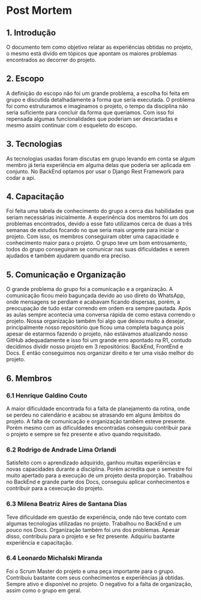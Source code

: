 # Post Mortem 

## 1. Introdução

O documento tem como objetivo relatar as experiências obtidas no projeto, o mesmo está divido em tópicos que apontam os maiores problemas encontrados ao decorrer do projeto.

## 2. Escopo

A definição do escopo não foi um grande problema, a escolha foi feita em grupo e discutida detalhadamente a forma que seria executada. O problema foi como estruturamos e imaginamos o projeto, o tempo da disciplina não seria suficiente para concluir da forma que queríamos. Com isso foi repensada algumas funcionalidades que poderiam ser descartadas e mesmo assim continuar com o esqueleto do escopo. 

## 3. Tecnologias 

As tecnologias usadas foram discutas em grupo levando em conta se algum membro já teria experiência em alguma delas que poderia ser aplicada em conjunto. 
No BackEnd optamos por usar o Django Rest Framework para codar a api. 

## 4. Capacitação 

Foi feita uma tabela de conhecimento do grupo a cerca das habilidades que seriam necessárias inicialmente. A experinência dos membros foi um dos problemas encontrados, devido a esse fato utilizamos cerca de duas a três semanas de estudos focando no que seria mais urgente para iniciar o projeto. Com isso, os membros conseguiram obter uma capacidade e conhecimento maior para o projeto. O grupo teve um bom entrosamento, todos do grupo conseguiram se comunicar nas suas dificuldades e serem ajudados e também ajudarem quando era preciso. 

## 5. Comunicação e Organização 

O grande problema do grupo foi a comunicação e a organização. A comunicação ficou meio bagunçada devido ao uso direto do WhatsApp, onde mensagens se perdiam e acabavam ficando dispersas, porém, a preocupação de tudo estar correndo em ordem era sempre pautada. Após as aulas sempre acontecia uma conversa rápida de como estava correndo o projeto. Nossa organização também foi algo que deixou muito a desejar, principalmente nosso repositório que ficou uma completa bagunça pois apesar de estarmos fazendo o projeto, não estávamos atualizando nosso GitHub adequadamente e isso foi um grande erro apontado na R1, contudo decidimos dividir nosso projeto em 3 repositórios: BackEnd, FrontEnd e Docs. E então conseguimos nos organizar direito e ter uma visão melhor do projeto.  

## 6. Membros 

  ### 6.1 Henrique Galdino Couto

A maior dificuldade encontrada foi a falta de planejamento da rotina, onde se perdeu no calendário e acabou se atrasando em alguns âmbitos do projeto. A falta de comunicação e organização também esteve presente. Porém mesmo com as dificuldades encontradas conseguiu contribuir para o projeto e sempre se fez presente e ativo quando requisitado. 

  ### 6.2 Rodrigo de Andrade Lima Orlandi

Satisfeito com o aprendizado adquirido, ganhou muitas experiências e novas capacidades durante a disciplina. 
Porém acredita que o semestre foi muito apertado para a execução de um projeto desta proporção. Trabalhou no BackEnd e grande parte dos Docs, conseguiu aplicar conhecimentos e contribuir para a cexecução do projeto.

  ### 6.3 Milena Beatriz Aires de Santana Dias
  
Teve dificuldade em questão de experiência, onde não teve contato com algumas tecnologias utilizadas no projeto. Trabalhou no BackEnd e um pouco nos Docs. Organização também foi uns dos problemas. Apesar disso, contribuiu para o projeto e se fez presente. Adquiriu bastante experiência e capacitação. 

  ### 6.4 Leonardo Michalski Miranda
  
Foi o Scrum Master do projeto e uma peça importante para o grupo. Contribuiu bastante com seus conhecimentos e experiências já obtidas. Sempre ativo e disponível no projeto. O negativo foi a falta de organização, assim como o grupo em geral. 

  
